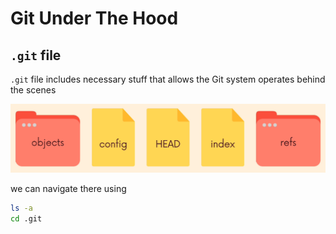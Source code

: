 # Git Under The Hood

## `.git` file

`.git` file includes necessary stuff that allows the Git system operates behind the scenes

![alt-text](./screenshots/image_14_01.png)

we can navigate there using

```bash
ls -a
cd .git 
```

